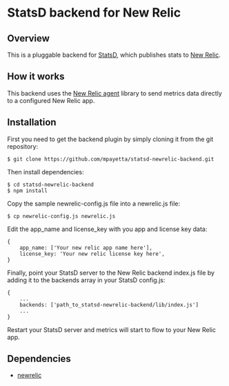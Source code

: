 # StatsD backend for New Relic

## Overview
This is a pluggable backend for [StatsD](https://github.com/etsy/statsd), which publishes stats to [New Relic](https://www.newrelic.com).

## How it works
This backend uses the [New Relic agent](https://docs.newrelic.com/docs/agents/nodejs-agent/getting-started/new-relic-nodejs) 
library to send metrics data directly to a configured New Relic app.

## Installation

First you need to get the backend plugin by simply cloning it from the git repository:

    $ git clone https://github.com/mpayetta/statsd-newrelic-backend.git

Then install dependencies:

    $ cd statsd-newrelic-backend
    $ npm install
    
Copy the sample newrelic-config.js file into a newrelic.js file:

    $ cp newrelic-config.js newrelic.js
    
Edit the app_name and license_key with you app and license key data:

    {
        app_name: ['Your new relic app name here'],
        license_key: 'Your new relic license key here',
    }
    
Finally, point your StatsD server to the New Relic backend index.js file by adding it to the backends array in your StatsD config.js:

    {
    	...
    	backends: ['path_to_statsd-newrelic-backend/lib/index.js']
    	...
    }    

Restart your StatsD server and metrics will start to flow to your New Relic app.


## Dependencies
- [newrelic](https://www.npmjs.com/package/newrelic)